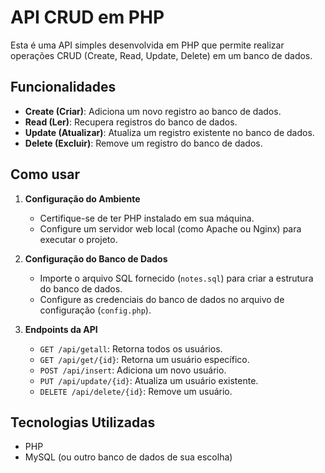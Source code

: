 # API CRUD em PHP

Esta é uma API simples desenvolvida em PHP que permite realizar operações CRUD (Create, Read, Update, Delete) em um banco de dados.

## Funcionalidades

- **Create (Criar)**: Adiciona um novo registro ao banco de dados.
- **Read (Ler)**: Recupera registros do banco de dados.
- **Update (Atualizar)**: Atualiza um registro existente no banco de dados.
- **Delete (Excluir)**: Remove um registro do banco de dados.

## Como usar

1. **Configuração do Ambiente**

   - Certifique-se de ter PHP instalado em sua máquina.
   - Configure um servidor web local (como Apache ou Nginx) para executar o projeto.

2. **Configuração do Banco de Dados**

   - Importe o arquivo SQL fornecido (`notes.sql`) para criar a estrutura do banco de dados.
   - Configure as credenciais do banco de dados no arquivo de configuração (`config.php`).

3. **Endpoints da API**

   - `GET /api/getall`: Retorna todos os usuários.
   - `GET /api/get/{id}`: Retorna um usuário específico.
   - `POST /api/insert`: Adiciona um novo usuário.
   - `PUT /api/update/{id}`: Atualiza um usuário existente.
   - `DELETE /api/delete/{id}`: Remove um usuário.

## Tecnologias Utilizadas

- PHP
- MySQL (ou outro banco de dados de sua escolha)

